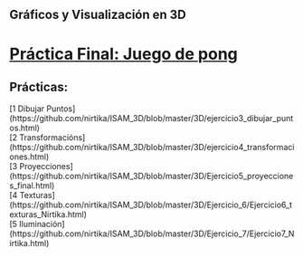 ## Gráficos y Visualización en 3D
# [Práctica Final: Juego de pong](https://github.com/nirtika/ISAM_3D/blob/master/3D/Practica%20Final/Practica_Final_Nirtika.html) 

<h2> Prácticas: </h2>
[1 Dibujar Puntos](https://github.com/nirtika/ISAM_3D/blob/master/3D/ejercicio3_dibujar_puntos.html)<br>
[2 Transformacións](https://github.com/nirtika/ISAM_3D/blob/master/3D/ejercicio4_transformaciones.html)<br>
[3 Proyecciones](https://github.com/nirtika/ISAM_3D/blob/master/3D/Ejercicio5_proyecciones_final.html)<br>
[4 Texturas](https://github.com/nirtika/ISAM_3D/blob/master/3D/Ejercicio_6/Ejercicio6_texturas_Nirtika.html)<br>
[5 Iluminación](https://github.com/nirtika/ISAM_3D/blob/master/3D/Ejercicio_7/Ejercicio7_Nirtika.html)


